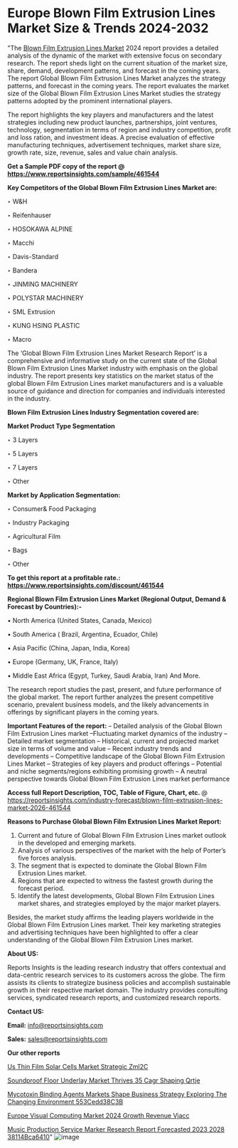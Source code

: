 # Europe Blown Film Extrusion Lines Market Size & Trends 2024-2032

"The <a href=https://www.reportsinsights.com/sample/461544>Blown Film Extrusion Lines Market</a> 2024 report provides a detailed analysis of the dynamic of the market with extensive focus on secondary research. The report sheds light on the current situation of the market size, share, demand, development patterns, and forecast in the coming years. The report Global Blown Film Extrusion Lines Market analyzes the strategy patterns, and forecast in the coming years. The report evaluates the market size of the Global Blown Film Extrusion Lines Market studies the strategy patterns adopted by the prominent international players.

The report highlights the key players and manufacturers and the latest strategies including new product launches, partnerships, joint ventures, technology, segmentation in terms of region and industry competition, profit and loss ration, and investment ideas. A precise evaluation of effective manufacturing techniques, advertisement techniques, market share size, growth rate, size, revenue, sales and value chain analysis.

<strong>Get a Sample PDF copy of the report @ <a href=https://www.reportsinsights.com/sample/461544 style=color:#0000ff;>https://www.reportsinsights.com/sample/461544</a></strong>

<strong>Key Competitors of the Global Blown Film Extrusion Lines Market are:</strong>

‣ W&H

‣ Reifenhauser

‣ HOSOKAWA ALPINE

‣ Macchi

‣ Davis-Standard

‣ Bandera

‣ JINMING MACHINERY

‣ POLYSTAR MACHINERY

‣ SML Extrusion

‣ KUNG HSING PLASTIC

‣ Macro

The ‘Global Blown Film Extrusion Lines Market Research Report’ is a comprehensive and informative study on the current state of the Global Blown Film Extrusion Lines Market industry with emphasis on the global industry. The report presents key statistics on the market status of the global Blown Film Extrusion Lines market manufacturers and is a valuable source of guidance and direction for companies and individuals interested in the industry.

<strong>Blown Film Extrusion Lines Industry Segmentation covered are:</strong>

<strong>Market Product Type Segmentation</strong>

‣ 3 Layers

‣ 5 Layers

‣ 7 Layers

‣ Other

<strong>Market by Application Segmentation:</strong>

‣ Consumer& Food Packaging

‣ Industry Packaging

‣ Agricultural Film

‣ Bags

‣ Other

<strong>To get this report at a profitable rate.: <a href=https://www.reportsinsights.com/discount/461544 style=color:#0000ff;>https://www.reportsinsights.com/discount/461544</a></strong>

<strong>Regional Blown Film Extrusion Lines Market (Regional Output, Demand &amp; Forecast by Countries):-</strong>

• North America (United States, Canada, Mexico)

• South America ( Brazil, Argentina, Ecuador, Chile)

• Asia Pacific (China, Japan, India, Korea)

• Europe (Germany, UK, France, Italy)

• Middle East Africa (Egypt, Turkey, Saudi Arabia, Iran) And More.

The research report studies the past, present, and future performance of the global market. The report further analyzes the present competitive scenario, prevalent business models, and the likely advancements in offerings by significant players in the coming years.

<strong>Important Features of the report:</strong>
– Detailed analysis of the Global Blown Film Extrusion Lines market
–Fluctuating market dynamics of the industry
–Detailed market segmentation
– Historical, current and projected market size in terms of volume and value
– Recent industry trends and developments
– Competitive landscape of the Global Blown Film Extrusion Lines Market
– Strategies of key players and product offerings
– Potential and niche segments/regions exhibiting promising growth
– A neutral perspective towards Global Blown Film Extrusion Lines market performance

<strong>Access full Report Description, TOC, Table of Figure, Chart, etc. </strong>@   <a href=https://reportsinsights.com/industry-forecast/blown-film-extrusion-lines-market-2026-461544 style=color:#0000ff;>https://reportsinsights.com/industry-forecast/blown-film-extrusion-lines-market-2026-461544</a>

<strong>Reasons to Purchase Global Blown Film Extrusion Lines Market Report:</strong>
1. Current and future of Global Blown Film Extrusion Lines market outlook in the developed and emerging markets.
2. Analysis of various perspectives of the market with the help of Porter’s five forces analysis.
3. The segment that is expected to dominate the Global Blown Film Extrusion Lines market.
4. Regions that are expected to witness the fastest growth during the forecast period.
5. Identify the latest developments, Global Blown Film Extrusion Lines market shares, and strategies employed by the major market players.

Besides, the market study affirms the leading players worldwide in the Global Blown Film Extrusion Lines market. Their key marketing strategies and advertising techniques have been highlighted to offer a clear understanding of the Global Blown Film Extrusion Lines market.

<strong><strong>About US</strong>:</strong>

Reports Insights is the leading research industry that offers contextual and data-centric research services to its customers across the globe. The firm assists its clients to strategize business policies and accomplish sustainable growth in their respective market domain. The industry provides consulting services, syndicated research reports, and customized research reports.

<strong>Contact US:</strong>

<p class=><b>Email:</b> <a href=mailto:info@reportsinsights.com>info@reportsinsights.com</a></p>
<p class=><b>Sales:</b> <a href=mailto:sales@reportsinsights.com>sales@reportsinsights.com</a></p>

<strong>Our other reports</strong>

<a href=https://www.linkedin.com/pulse/us-thin-film-solar-cells-market-strategic-zml2c/>Us Thin Film Solar Cells Market Strategic Zml2C</a>

<a href=https://www.linkedin.com/pulse/soundproof-floor-underlay-market-thrives-35-cagr-shaping-qrtje/>Soundproof Floor Underlay Market Thrives 35 Cagr Shaping Qrtje</a>

<a href=https://medium.com/@anuragakarte041/mycotoxin-binding-agents-markets-shape-business-strategy-exploring-the-changing-environment-553cedd38c3b>Mycotoxin Binding Agents Markets Shape Business Strategy Exploring The Changing Environment 553Cedd38C3B</a>

<a href=https://www.linkedin.com/pulse/europe-visual-computing-market-2024-growth-revenue-vjacc/>Europe Visual Computing Market 2024 Growth Revenue Vjacc</a>

<a href=https://medium.com/@achalwankhede15/music-production-service-marker-research-report-forecasted-2023-2028-38114bca6410>Music Production Service Marker Research Report Forecasted 2023 2028 38114Bca6410</a>"
![image](https://github.com/Reportsinsights123/RIgrowth/assets/158415881/13279608-a108-4e05-954a-4f1bff458f74)

